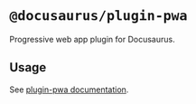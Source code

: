 # `@docusaurus/plugin-pwa`

Progressive web app plugin for Docusaurus.

## Usage

See [plugin-pwa documentation](https://v2.docusaurus.io/docs/api/plugins/@docusaurus/plugin-pwa).
